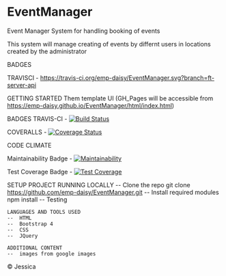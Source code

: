 # EventManager
Event Manager System for handling booking of events

This system will manage creating of events by differnt users in locations created by the administrator

BADGES

TRAVISCI    - https://travis-ci.org/emp-daisy/EventManager.svg?branch=ft-server-api


GETTING STARTED
Them template UI (GH_Pages will be accessible from https://emp-daisy.github.io/EventManager/html/index.html)

BADGES
TRAVIS-CI   -   [![Build Status](https://travis-ci.org/emp-daisy/EventManager.svg?branch=ft-server-api)](https://travis-ci.org/emp-daisy/EventManager)

COVERALLS   -   <a href='https://coveralls.io/github/emp-daisy/EventManager?branch=ft-server-api'><img src='https://coveralls.io/repos/github/emp-daisy/EventManager/badge.svg?branch=ft-server-api' alt='Coverage Status' /></a>

CODE CLIMATE

Maintainability Badge - [![Maintainability](https://api.codeclimate.com/v1/badges/bc5842466da22ac5e7f1/maintainability)](https://codeclimate.com/github/emp-daisy/EventManager/maintainability)
    
Test Coverage Badge   -   [![Test Coverage](https://api.codeclimate.com/v1/badges/bc5842466da22ac5e7f1/test_coverage)](https://codeclimate.com/github/emp-daisy/EventManager/test_coverage)

SETUP PROJECT
    RUNNING LOCALLY
    --  Clone the repo
        git clone https://github.com/emp-daisy/EventManager.git
    --  Install required modules
        npm install
    --  Testing

    LANGUAGES AND TOOLS USED
    --  HTML
    --  Bootstrap 4
    --  CSS
    --  JQuery

    ADDITIONAL CONTENT
    --  images from google images

© Jessica
